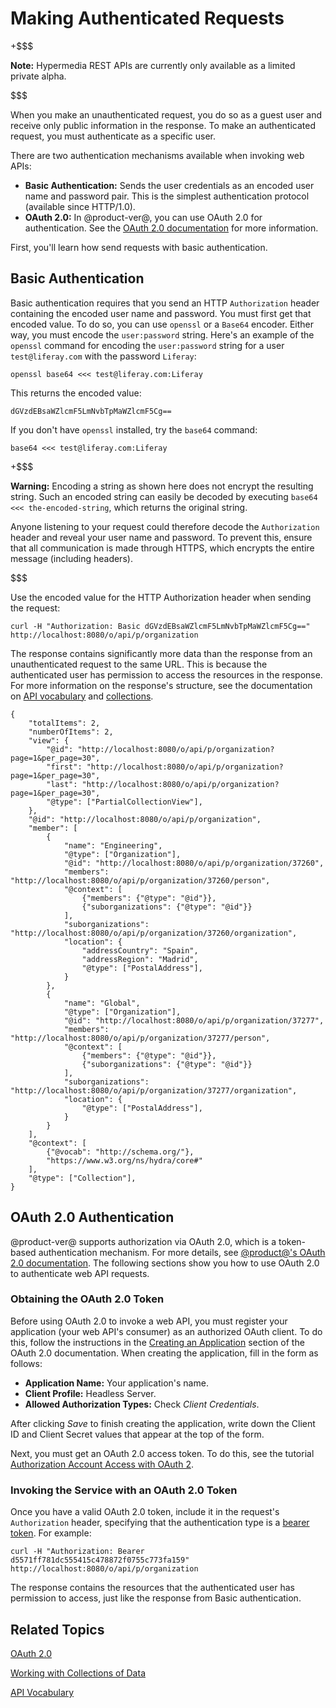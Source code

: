 # Making Authenticated Requests [](id=making-authenticated-requests)

+$$$

**Note:** Hypermedia REST APIs are currently only available as a limited private 
alpha. 

$$$

When you make an unauthenticated request, you do so as a guest user and receive 
only public information in the response. To make an authenticated request, you 
must authenticate as a specific user. 

There are two authentication mechanisms available when invoking web APIs: 

-   **Basic Authentication:** Sends the user credentials as an encoded user name
    and password pair. This is the simplest authentication protocol (available 
    since HTTP/1.0). 
-   **OAuth 2.0:** In @product-ver@, you can use OAuth 2.0 for authentication. 
    See the 
    [OAuth 2.0 documentation](/discover/deployment/-/knowledge_base/7-1/oauth-2-0) 
    for more information. 

First, you'll learn how send requests with basic authentication. 

## Basic Authentication [](id=basic-authentication)

Basic authentication requires that you send an HTTP `Authorization` header
containing the encoded user name and password. You must first get that encoded
value. To do so, you can use `openssl` or a `Base64` encoder. Either way, you
must encode the `user:password` string. Here's an example of the `openssl`
command for encoding the `user:password` string for a user `test@liferay.com`
with the password `Liferay`: 

    openssl base64 <<< test@liferay.com:Liferay

This returns the encoded value: 

    dGVzdEBsaWZlcmF5LmNvbTpMaWZlcmF5Cg==

If you don't have `openssl` installed, try the `base64` command: 

    base64 <<< test@liferay.com:Liferay

+$$$

**Warning:** Encoding a string as shown here does not encrypt the resulting 
string. Such an encoded string can easily be decoded by executing 
`base64 <<< the-encoded-string`, which returns the original string. 

Anyone listening to your request could therefore decode the `Authorization` 
header and reveal your user name and password. To prevent this, ensure that all 
communication is made through HTTPS, which encrypts the entire message 
(including headers).

$$$

Use the encoded value for the HTTP Authorization header when sending the 
request: 

    curl -H "Authorization: Basic dGVzdEBsaWZlcmF5LmNvbTpMaWZlcmF5Cg==" http://localhost:8080/o/api/p/organization

The response contains significantly more data than the response from an 
unauthenticated request to the same URL. This is because the authenticated user 
has permission to access the resources in the response. For more information on 
the response's structure, see the documentation on 
[API vocabulary](/develop/tutorials/-/knowledge_base/7-1/api-vocabulary) 
and 
[collections](/develop/tutorials/-/knowledge_base/7-1/working-with-collections-of-data). 

    {
        "totalItems": 2,
        "numberOfItems": 2,
        "view": {
            "@id": "http://localhost:8080/o/api/p/organization?page=1&per_page=30",
            "first": "http://localhost:8080/o/api/p/organization?page=1&per_page=30",
            "last": "http://localhost:8080/o/api/p/organization?page=1&per_page=30",
            "@type": ["PartialCollectionView"],
        },
        "@id": "http://localhost:8080/o/api/p/organization",
        "member": [
            {
                "name": "Engineering",
                "@type": ["Organization"],
                "@id": "http://localhost:8080/o/api/p/organization/37260",
                "members": "http://localhost:8080/o/api/p/organization/37260/person",
                "@context": [
                    {"members": {"@type": "@id"}},
                    {"suborganizations": {"@type": "@id"}}
                ],
                "suborganizations": "http://localhost:8080/o/api/p/organization/37260/organization",
                "location": {
                    "addressCountry": "Spain",
                    "addressRegion": "Madrid",
                    "@type": ["PostalAddress"],
                }
            },
            {
                "name": "Global",
                "@type": ["Organization"],
                "@id": "http://localhost:8080/o/api/p/organization/37277",
                "members": "http://localhost:8080/o/api/p/organization/37277/person",
                "@context": [
                    {"members": {"@type": "@id"}},
                    {"suborganizations": {"@type": "@id"}}
                ],
                "suborganizations": "http://localhost:8080/o/api/p/organization/37277/organization",
                "location": {
                    "@type": ["PostalAddress"],
                }
            }
        ],
        "@context": [
            {"@vocab": "http://schema.org/"},
            "https://www.w3.org/ns/hydra/core#"
        ],
        "@type": ["Collection"],
    }

## OAuth 2.0 Authentication [](id=oauth-2-0-authentication)

@product-ver@ supports authorization via OAuth 2.0, which is a token-based 
authentication mechanism. For more details, see 
[@product@'s OAuth 2.0 documentation](/discover/deployment/-/knowledge_base/7-1/oauth-2-0). 
The following sections show you how to use OAuth 2.0 to authenticate web API 
requests. 

### Obtaining the OAuth 2.0 Token [](id=obtaining-the-oauth-2-0-token)

Before using OAuth 2.0 to invoke a web API, you must register your application 
(your web API's consumer) as an authorized OAuth client. To do this, follow the 
instructions in the 
[Creating an Application](/discover/deployment/-/knowledge_base/7-1/oauth-2-0#creating-an-application) 
section of the OAuth 2.0 documentation. When creating the application, fill in
the form as follows: 

-   **Application Name:** Your application's name. 
-   **Client Profile:** Headless Server.
-   **Allowed Authorization Types:** Check *Client Credentials*.

After clicking *Save* to finish creating the application, write down the Client 
ID and Client Secret values that appear at the top of the form. 

Next, you must get an OAuth 2.0 access token. To do this, see the tutorial 
[Authorization Account Access with OAuth 2](/discover/deployment/-/knowledge_base/7-1/authorizing-account-access-with-oauth2). 

### Invoking the Service with an OAuth 2.0 Token [](id=invoking-the-service-with-an-oauth-2-0-token)

Once you have a valid OAuth 2.0 token, include it in the request's 
`Authorization` header, specifying that the authentication type is a 
[bearer token](https://tools.ietf.org/html/rfc6750). 
For example: 

    curl -H "Authorization: Bearer d5571ff781dc555415c478872f0755c773fa159" http://localhost:8080/o/api/p/organization

The response contains the resources that the authenticated user has permission 
to access, just like the response from Basic authentication. 

## Related Topics [](id=related-topics)

[OAuth 2.0](/discover/deployment/-/knowledge_base/7-1/oauth-2-0)

[Working with Collections of Data](/develop/tutorials/-/knowledge_base/7-1/working-with-collections-of-data)

[API Vocabulary](/develop/tutorials/-/knowledge_base/7-1/api-vocabulary)
